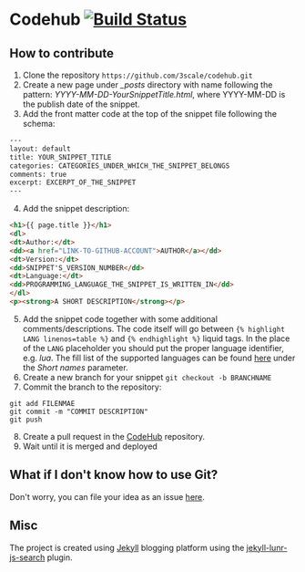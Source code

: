 # Codehub [![Build Status](https://travis-ci.org/3scale/codehub.svg?branch=master)](https://travis-ci.org/3scale/codehub)

## How to contribute

1. Clone the repository 
``https://github.com/3scale/codehub.git``
2. Create a new page under *_posts* directory with name following the pattern: *YYYY-MM-DD-YourSnippetTitle.html*, where YYYY-MM-DD is the publish date of the snippet.
3. Add the front matter code at the top of the snippet file following the schema:

  ```html
  ---
  layout: default
  title: YOUR_SNIPPET_TITLE
  categories: CATEGORIES_UNDER_WHICH_THE_SNIPPET_BELONGS
  comments: true
  excerpt: EXCERPT_OF_THE_SNIPPET
  ---
  ```
  
4. Add the snippet description:

  ```html
  <h1>{{ page.title }}</h1>
  <dl>
  <dt>Author:</dt>
  <dd><a href="LINK-TO-GITHUB-ACCOUNT">AUTHOR</a></dd>
  <dt>Version:</dt>
  <dd>SNIPPET'S_VERSION_NUMBER</dd>
  <dt>Language:</dt>
  <dd>PROGRAMMING_LANGUAGE_THE_SNIPPET_IS_WRITTEN_IN</dd>
  </dl>
  <p><strong>A SHORT DESCRIPTION</strong></p>
  ```
  
5. Add the snippet code together with some additional comments/descriptions. The code itself will go between `{% highlight LANG linenos=table %}` and `{% endhighlight %}` liquid tags. In the place of the `LANG` placeholder you should put the proper language identifier, e.g. *lua*. The fill list of the supported languages can be found [here](http://pygments.org/docs/lexers/) under the *Short names* parameter.
6. Create a new branch for your snippet 
  ``git checkout -b BRANCHNAME``
7. Commit the branch to the repository:

  ```
  git add FILENMAE
  git commit -m "COMMIT DESCRIPTION"
  git push
  ```
  
8. Create a pull request in the [CodeHub](https://github.com/3scale/codehub) repository.
9. Wait until it is merged and deployed

## What if I don't know how to use Git?

Don't worry, you can file your idea as an issue [here](https://github.com/3scale/codehub/issues/new).

## Misc
The project is created using [Jekyll](http://jekyllrb.com) blogging platform using the [jekyll-lunr-js-search](https://github.com/slashdotdash/jekyll-lunr-js-search) plugin.
